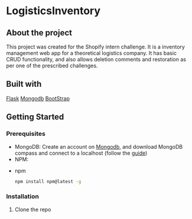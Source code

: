 # LogisticsInventory
## About the project
This project was created for the Shopify intern challenge. It is a inventory management web app for a theoretical logistics company. It has basic CRUD functionality, and also allows deletion comments and restoration as per one of the prescribed challenges.

## Built with
[Flask](https://flask.palletsprojects.com/en/2.0.x/)
[Mongodb](https://www.mongodb.com/)
[BootStrap](https://getbootstrap.com/)

## Getting Started

### Prerequisites
- MongoDB: Create an account on [Mongodb](https://www.mongodb.com/), and download MongoDB compass and connect to a localhost (follow the [guide](https://docs.mongodb.com/compass/current/connect/))
- NPM:
* npm
  ```sh
  npm install npm@latest -g
  ```

### Installation
1. Clone the repo

